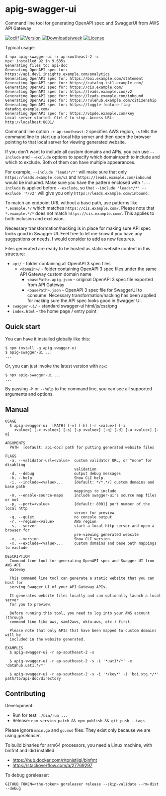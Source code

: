apig-swagger-ui
===============

Command line tool for generating OpenAPI spec and SwaggerUI from AWS API Gateway

[![oclif](https://img.shields.io/badge/cli-oclif-brightgreen.svg)](https://oclif.io)
[![Version](https://img.shields.io/npm/v/apig-swagger-ui.svg)](https://npmjs.org/package/apig-swagger-ui)
[![Downloads/week](https://img.shields.io/npm/dw/apig-swagger-ui.svg)](https://npmjs.org/package/apig-swagger-ui)
[![License](https://img.shields.io/npm/l/apig-swagger-ui.svg)](https://github.com/james-hu/apig-swagger-ui/blob/master/package.json)

Typical usage:

```sh-session
$ npx apig-swagger-ui -r ap-southeast-2 -s
npx: installed 92 in 9.635s
Generating files to: api-doc
Generating OpenAPI spec for: https://api.dev1.insights.example.com/analytics
Generating OpenAPI spec for: https://boi.example.com/statement
Generating OpenAPI spec for: https://catalog.tst1.example.com/
Generating OpenAPI spec for: https://cis.example.com/
Generating OpenAPI spec for: https://leads.example.com/v2
Generating OpenAPI spec for: https://leads.example.com/inbound
Generating OpenAPI spec for: https://rulehub.example.com/citizenship
Generating OpenAPI spec for: https://toggle-feature-flag-datadog.example.com/
Generating OpenAPI spec for: https://v1pde.example.com/key
Local server started. Ctrl-C to stop. Access URL: http://localhost:8001/
```

Command line option `-r ap-southeast-2` specifies AWS region,
`-s` tells the command line to start up a local http server and then open the browser pointing to that local server for viewing generated website.

If you don't want to include all custom domains and APIs,
you can use `--include` and `--exclude` options to specify which domain/path to include and which to exclude.
Both of them can have multiple appearances.

For example, `--include 'leads*/*'` will make sure that only `https://leads.example.com/v2` and `https://leads.example.com/inbound` would be included.
Make sure you have the pattern enclosed with `'`.
`--include` is applied before `--exclude`, so that  `--include 'leads*/*' --exclude '*/v2'` will give you only `https://leads.example.com/inbound`.

To match an endpoint URL without a base path, use patterns like `*.example.*/` which matches `https://cis.example.com/`.
Please note that `*.example.*/*` does not match `https://cis.example.com/`.
This applies to both inclusion and exclusion.

Necessary transformation/hacking is in place for making sure API spec looks good in Swagger UI.
Feel free to let me know if you have any suggestions or needs, I would consider to add as new features.

Files generated are ready to be hosted as static website content in this structure:

* `api/` - folder containing all OpenAPI 3 spec files
  * `<domain>/` - folder containing OpenAPI 3 spec files under the same API Gateway custom domain name
    * `<basePath>.apig.json` - original OpenAPI 3 spec file exported from API Gateway
    * `<basePath>.json` - OpenAPI 3 spec file for SwaggerUI to consume. Necessary transformation/hacking has been applied for making sure the API spec looks good in Swagger UI.
* `swagger-ui/` - standard swagger-ui html/js/css/png 
* `index.html` - the home page / entry point

## Quick start

You can have it installed globally like this:

```sh-session
$ npm install -g apig-swagger-ui
$ apig-swagger-ui ...
...
```

Or, you can just invoke the latest version with `npx`:

```sh-session
$ npx apig-swagger-ui ...
...
```

By passing `-h` or `--help` to the command line, you can see all supported arguments and options.

## Manual

<!-- help start -->
```
USAGE
  $ apig-swagger-ui  [PATH] [-v] [-h] [-r <value>] [-i
    <value>] [-x <value>] [-s] [-p <value>] [-q] [-d] [-a <value>] [-m]

ARGUMENTS
  PATH  [default: api-doc] path for putting generated website files

FLAGS
  -a, --validator-url=<value>  custom validator URL, or "none" for disabling
                               validation
  -d, --debug                  output debug messages
  -h, --help                   Show CLI help.
  -i, --include=<value>...     [default: */*,*/] custom domains and base path
                               mappings to include
  -m, --enable-source-maps     include swagger-ui's source map files or not
  -p, --port=<value>           [default: 8001] port number of the local http
                               server for preview
  -q, --quiet                  no console output
  -r, --region=<value>         AWS region
  -s, --server                 start a local http server and open a browser for
                               pre-viewing generated website
  -v, --version                Show CLI version.
  -x, --exclude=<value>...     custom domains and base path mappings to exclude

DESCRIPTION
  Command line tool for generating OpenAPI spec and Swagger UI from AWS API
  Gateway

  This command line tool can generate a static website that you can host for
  serving Swagger UI of your API Gateway APIs.

  It generates website files locally and can optionally launch a local server
  for you to preview.

  Before running this tool, you need to log into your AWS account (through
  command line like aws, saml2aws, okta-aws, etc.) first.

  Please note that only APIs that have been mapped to custom domains will be
  included in the website generated.

EXAMPLES
  $ apig-swagger-ui -r ap-southeast-2 -s

  $ apig-swagger-ui -r ap-southeast-2 -s -i '*uat1*/*' -x 'datahub.uat1.*/*'

  $ apig-swagger-ui -r ap-southeast-2 -s -i '*/key*' -i 'boi.stg.*/*' path/to/api-doc/directory
```

<!-- help end -->

## Contributing

Development:

- Run for test: `./bin/run ...`
- Release: `npm version patch && npm publish && git push --tags`

Please ignore `main.go` and `go.mod` files.
They exist only because we are using *goreleaser*.

To build binaries for arm64 processors, you need a Linux machine, with binfmt and ldid installed:
- https://hub.docker.com/r/tonistiigi/binfmt
- https://stackoverflow.com/a/27769297

To debug goreleaser:

```GITHUB_TOKEN=<the-token> goreleaser release --skip-validate --rm-dist --debug```